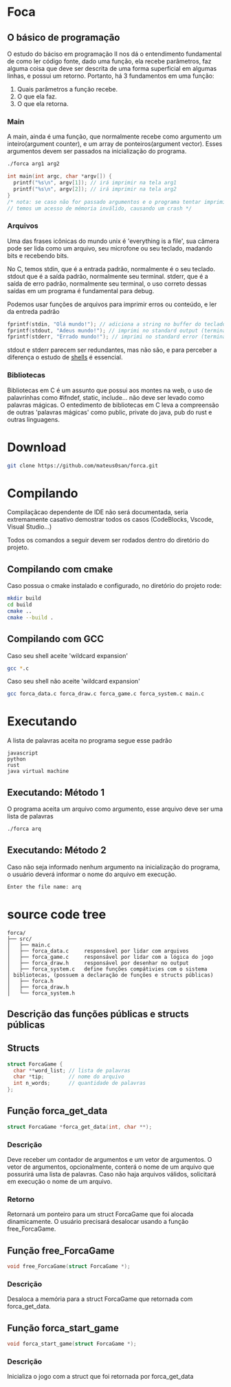# Foca
## O básico de programação
O estudo do báciso em programação II nos dá o entendimento fundamental de como
ler código fonte, dado uma função, ela recebe parâmetros, faz alguma coisa que
deve ser descrita de uma forma superficial em algumas linhas, e possui um
retorno. Portanto, há 3 fundamentos em uma função:

1. Quais parâmetros a função recebe.
2. O que ela faz.
3. O que ela retorna.

### Main
A main, ainda é uma função, que normalmente recebe como argumento um
inteiro(argument counter), e um array de ponteiros(argument vector).
Esses argumentos devem ser passados na inicialização do programa.
```bash
./forca arg1 arg2
```
```c
int main(int argc, char *argv[]) {
  printf("%s\n", argv[1]); // irá imprimir na tela arg1
  printf("%s\n", argv[2]); // irá imprimir na tela arg2
}
/* nota: se caso não for passado argumentos e o programa tentar imprimir,
// temos um acesso de mémoria inválido, causando um crash */
```

### Arquivos
Uma das frases icônicas do mundo unix é 'everything is a file', sua câmera
pode ser lida como um arquivo, seu microfone ou seu teclado, madando bits
e recebendo bits.

No C, temos stdin, que é a entrada padrão, normalmente é o seu teclado. stdout
que é a saída padrão, normalmente seu terminal. stderr, que é a saída de erro
padrão, normalmente seu terminal, o uso correto dessas saídas em um programa
é fundamental para debug.

Podemos usar funções de arquivos para imprimir erros ou conteúdo, e ler
da entreda padrão
```c
fprintf(stdin, "Olá mundo!"); // adiciona a string no buffer do teclado
fprintf(stdout, "Adeus mundo!"); // imprimi no standard output (terminal)
fprintf(stderr, "Errado mundo!"); // imprimi no standard error (terminal)
```
stdout e stderr parecem ser redundantes, mas não são, e para perceber a
diferença o estudo de [shells](https://en.wikipedia.org/wiki/Bash_(Unix_shell))
é essencial.

### Bibliotecas
Bibliotecas em C é um assunto que possui aos montes na web, o uso de palavrinhas
como #ifndef, static, include... não deve ser levado como palavras mágicas. O
entedimento de bibliotecas em C leva a compreensão de outras 'palavras mágicas'
como public, private do java, pub do rust e outras linguagens.

# Download
```bash
git clone https://github.com/mateus0san/forca.git
```

# Compilando
Compilaçãcao dependente de IDE não será documentada, seria extremamente
casativo demostrar todos os casos (CodeBlocks, Vscode, Visual Studio...)

Todos os comandos a seguir devem ser rodados dentro do diretório do projeto.
## Compilando com cmake
Caso possua o cmake instalado e configurado, no diretório do projeto rode:
```bash
mkdir build
cd build
cmake ..
cmake --build .
```

## Compilando  com GCC
Caso seu shell aceite 'wildcard expansion'
```bash
gcc *.c
```
Caso seu shell não aceite 'wildcard expansion'
```bash
gcc forca_data.c forca_draw.c forca_game.c forca_system.c main.c
```

# Executando
A lista de palavras aceita no programa segue esse padrão
```text
javascript
python
rust
java virtual machine
```
## Executando: Método 1
O programa aceita um arquivo como argumento, esse arquivo deve ser uma lista de
palavras
```bash
./forca arq
```

## Executando: Método 2
Caso não seja informado nenhum argumento na inicialização do programa, o
usuário deverá informar o nome do arquivo em execução.
```bash
Enter the file name: arq
```

# source code tree
```text
forca/
├── src/
│   ├── main.c
│   ├── forca_data.c     responsável por lidar com arquivos
│   ├── forca_game.c     responsável por lidar com a lógica do jogo
│   ├── forca_draw.h     responsável por desenhar no output 
│   ├── forca_system.c   define funções compátivies com o sistema
│ bibliotecas, (possuem a declaração de funções e structs públicas)
│   ├── forca.h
│   ├── forca_draw.h
│   └── forca_system.h
```

## Descrição das funções públicas e structs públicas 

## Structs
```c
struct ForcaGame {
  char **word_list; // lista de palavras
  char *tip;        // nome do arquivo
  int n_words;      // quantidade de palavras 
};
```

## Função forca_get_data
```c
struct ForcaGame *forca_get_data(int, char **);
```
### Descrição
Deve receber um contador de argumentos e um vetor de argumentos. O vetor de
argumentos, opcionalmente, conterá o nome de um arquivo que possurirá
uma lista de palavras. Caso não haja arquivos válidos, solicitará em execução
o nome de um arquivo.
### Retorno
Retornará um ponteiro para um struct ForcaGame que foi alocada dinamicamente.
O usuário precisará desalocar usando a função free_ForcaGame.

## Função free_ForcaGame
```c
void free_ForcaGame(struct ForcaGame *); 
```
### Descrição
Desaloca a memória para a struct ForcaGame que retornada com forca_get_data.

## Função forca_start_game
```c
void forca_start_game(struct ForcaGame *);
```
### Descrição
Inicializa o jogo com a struct que foi retornada por forca_get_data

